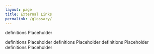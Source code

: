 ```yaml
---
layout: page
title: External Links
permalink: /glossary/
---
```


definitions Placeholder 

definitions Placeholder 
definitions Placeholder 
definitions Placeholder 
definitions Placeholder 
